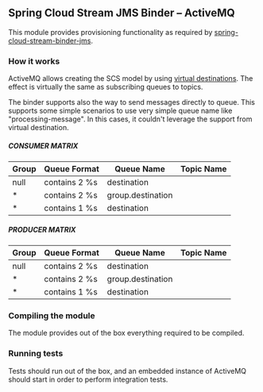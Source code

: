 Spring Cloud Stream JMS Binder – ActiveMQ
-------------------------------------------------

This module provides provisioning functionality as required by [spring-cloud-stream-binder-jms](../../../).

### How it works

ActiveMQ allows creating the SCS model by using [virtual destinations](http://activemq.apache.org/virtual-destinations.html).
The effect is virtually the same as subscribing queues to topics.

The binder supports also the way to send messages directly to queue. This supports some simple scenarios to use very simple queue name like "processing-message". In this cases, it couldn't leverage the support from virtual destination.

##### CONSUMER MATRIX

| Group  | Queue Format | Queue Name | Topic Name |
| ------------- | ------------- |---|---|
| null | contains 2 %s | destination | |
| * | contains 2 %s | group.destination | |
| * | contains 1 %s | destination | |


##### PRODUCER MATRIX

| Group  | Queue Format | Queue Name | Topic Name |
| ------------- | ------------- |---|---|
| null | contains 2 %s | destination | |
| * | contains 2 %s | group.destination | |
| * | contains 1 %s | destination | |	 	 	 

### Compiling the module

The module provides out of the box everything required to be compiled.

### Running tests

Tests should run out of the box, and an embedded instance of ActiveMQ should
start in order to perform integration tests.
